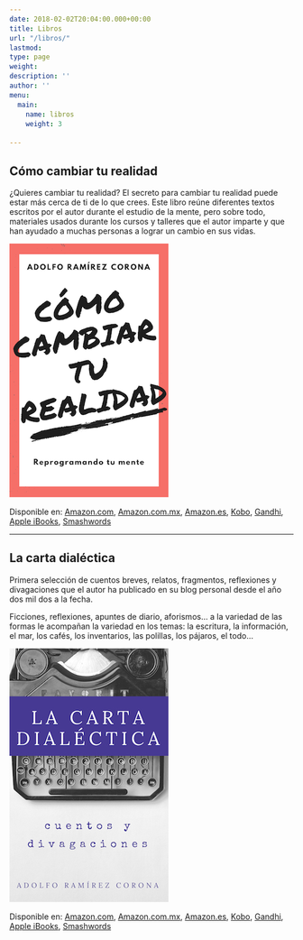 ```yaml
---
date: 2018-02-02T20:04:00.000+00:00
title: Libros
url: "/libros/"
lastmod: 
type: page
weight: 
description: ''
author: ''
menu:
  main:
    name: libros
    weight: 3

---
```

## Cómo cambiar tu realidad

¿Quieres cambiar tu realidad? El secreto para cambiar tu realidad puede estar más cerca de ti de lo que crees. Este libro reúne diferentes textos escritos por el autor durante el estudio de la mente, pero sobre todo, materiales usados durante los cursos y talleres que el autor imparte y que han ayudado a muchas personas a lograr un cambio en sus vidas.

![Cómo cambiar tu realidad](/img/como-cambiar-tu-realidad-th.png)

Disponible en:
[Amazon.com](https://www.amazon.com/dp/B079F2KBNT), [Amazon.com.mx](https://www.amazon.com.mx/dp/B079F2KBNT), [Amazon.es](https://www.amazon.es/dp/B079F2KBNT), [Kobo](https://www.kobo.com/mx/es/ebook/como-cambiar-tu-realidad), [Gandhi](http://www.gandhi.com.mx/como-cambiar-tu-realidad), [Apple iBooks](https://itunes.apple.com/pa/book/c%C3%B3mo-cambiar-tu-realidad/id1340623823), [Smashwords](https://www.smashwords.com/books/view/778246)

***

## La carta dialéctica

Primera selección de cuentos breves, relatos, fragmentos, reflexiones y divagaciones que el autor ha publicado en su blog personal desde el año dos mil dos a la fecha.

Ficciones, reflexiones, apuntes de diario, aforismos… a la variedad de las formas le acompañan la variedad en los temas: la escritura, la información, el mar, los cafés, los inventarios, las polillas, los pájaros, el todo…

![La carta dialéctca](/img/la-carta-dialectica-th.jpg)

Disponible en:
[Amazon.com](https://www.amazon.com/dp/B007JCRVBS), [Amazon.com.mx](https://www.amazon.com.mx/dp/B007JCRVBS), [Amazon.es](https://www.amazon.es/dp/B007JCRVBS), [Kobo](https://www.kobo.com/mx/es/ebook/la-carta-dialectica), [Gandhi](http://www.gandhi.com.mx/la-carta-dialectica-f95d64), [Apple iBooks](https://itunes.apple.com/pa/book/la-carta-dial%C3%A9ctica/id536565803), [Smashwords](https://www.smashwords.com/books/view/168883)